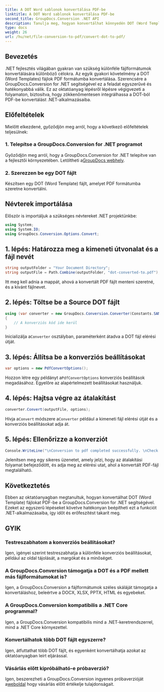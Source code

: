 ```yaml
---
title: A DOT Word sablonok konvertálása PDF-be
linktitle: A DOT Word sablonok konvertálása PDF-be
second_title: GroupDocs.Conversion .NET API
description: Tanulja meg, hogyan konvertálhat könnyedén DOT (Word Template) fájlokat PDF formátumba .NET-ben a GroupDocs.Conversion segítségével az alkalmazásokba való zökkenőmentes integráció érdekében.
type: docs
weight: 26
url: /hu/net/file-conversion-to-pdf/convert-dot-to-pdf/
---
```

## Bevezetés
.NET fejlesztés világában gyakran van szükség különféle fájlformátumok konvertálására különböző célokra. Az egyik gyakori követelmény a DOT (Word Templates) fájlok PDF formátumba konvertálása. Szerencsére a GroupDocs.Conversion for .NET segítségével ez a feladat egyszerűvé és hatékonyabbá válik. Ez az oktatóanyag lépésről lépésre végigvezeti a folyamaton, biztosítva, hogy zökkenőmentesen integrálhassa a DOT-ból PDF-be konvertálást .NET-alkalmazásaiba.
## Előfeltételek
Mielőtt elkezdené, győződjön meg arról, hogy a következő előfeltételek teljesülnek:
### 1. Telepítse a GroupDocs.Conversion for .NET programot
 Győződjön meg arról, hogy a GroupDocs.Conversion for .NET telepítve van a fejlesztői környezetében. Letöltheti a[GroupDocs webhely](https://releases.groupdocs.com/conversion/net/).
### 2. Szerezzen be egy DOT fájlt
Készítsen egy DOT (Word Template) fájlt, amelyet PDF formátumba szeretne konvertálni.

## Névterek importálása
Először is importáljuk a szükséges névtereket .NET projektünkbe:
```csharp
using System;
using System.IO;
using GroupDocs.Conversion.Options.Convert;
```
## 1. lépés: Határozza meg a kimeneti útvonalat és a fájl nevét
```csharp
string outputFolder = "Your Document Directory";
string outputFile = Path.Combine(outputFolder, "dot-converted-to.pdf");
```
Itt meg kell adnia a mappát, ahová a konvertált PDF fájlt menteni szeretné, és a kívánt fájlnevet.
## 2. lépés: Töltse be a Source DOT fájlt
```csharp
using (var converter = new GroupDocs.Conversion.Converter(Constants.SAMPLE_DOT))
{
    // A konverziós kód ide kerül
}
```
 Inicializálja a`Converter` osztályban, paraméterként átadva a DOT fájl elérési útját.
## 3. lépés: Állítsa be a konverziós beállításokat
```csharp
var options = new PdfConvertOptions();
```
 Hozzon létre egy példányt a`PdfConvertOptions` konverziós beállítások megadásához. Egyelőre az alapértelmezett beállításokat használjuk.
## 4. lépés: Hajtsa végre az átalakítást
```csharp
converter.Convert(outputFile, options);
```
 Hívja a`Convert` módszere a`Converter` például a kimeneti fájl elérési útját és a konverziós beállításokat adja át.
## 5. lépés: Ellenőrizze a konverziót
```csharp
Console.WriteLine("\nConversion to pdf completed successfully. \nCheck output in {0}", outputFolder);
```
Jelenítsen meg egy sikeres üzenetet, amely jelzi, hogy az átalakítási folyamat befejeződött, és adja meg az elérési utat, ahol a konvertált PDF-fájl megtalálható.

## Következtetés
Ebben az oktatóanyagban megtanultuk, hogyan konvertálhat DOT (Word Template) fájlokat PDF-be a GroupDocs.Conversion for .NET segítségével. Ezeket az egyszerű lépéseket követve hatékonyan beépítheti ezt a funkciót .NET-alkalmazásaiba, így időt és erőfeszítést takarít meg.
## GYIK
### Testreszabhatom a konverziós beállításokat?
Igen, igényei szerint testreszabhatja a különféle konverziós beállításokat, például az oldal tájolását, a margókat és a minőséget.
### A GroupDocs.Conversion támogatja a DOT és a PDF mellett más fájlformátumokat is?
Igen, a GroupDocs.Conversion a fájlformátumok széles skáláját támogatja a konvertáláshoz, beleértve a DOCX, XLSX, PPTX, HTML és egyebeket.
### A GroupDocs.Conversion kompatibilis a .NET Core programmal?
Igen, a GroupDocs.Conversion kompatibilis mind a .NET-keretrendszerrel, mind a .NET Core környezettel.
### Konvertálhatok több DOT fájlt egyszerre?
Igen, átfuttathat több DOT fájlt, és egyenként konvertálhatja azokat az oktatóanyagban leírt eljárással.
### Vásárlás előtt kipróbálható-e próbaverzió?
 Igen, beszerezheti a GroupDocs.Conversion ingyenes próbaverzióját a[weboldal](https://releases.groupdocs.com/) hogy vásárlás előtt értékelje tulajdonságait.